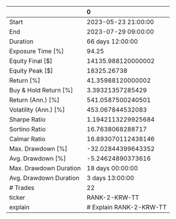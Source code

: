 |                        | 0                       |
|:-----------------------|:------------------------|
| Start                  | 2023-05-23 21:00:00     |
| End                    | 2023-07-29 09:00:00     |
| Duration               | 66 days 12:00:00        |
| Exposure Time [%]      | 94.25                   |
| Equity Final [$]       | 14135.988120000002      |
| Equity Peak [$]        | 18325.26738             |
| Return [%]             | 41.35988120000002       |
| Buy & Hold Return [%]  | 3.39321357285429        |
| Return (Ann.) [%]      | 541.0587500240501       |
| Volatility (Ann.) [%]  | 453.067844532083        |
| Sharpe Ratio           | 1.1942113229925684      |
| Sortino Ratio          | 16.7638068288717        |
| Calmar Ratio           | 16.893070112438146      |
| Max. Drawdown [%]      | -32.02844399643352      |
| Avg. Drawdown [%]      | -5.24624890373616       |
| Max. Drawdown Duration | 18 days 00:00:00        |
| Avg. Drawdown Duration | 3 days 13:00:00         |
| # Trades               | 22                      |
| ticker                 | RANK-2-KRW-TT           |
| explain                | # Explain RANK-2-KRW-TT |